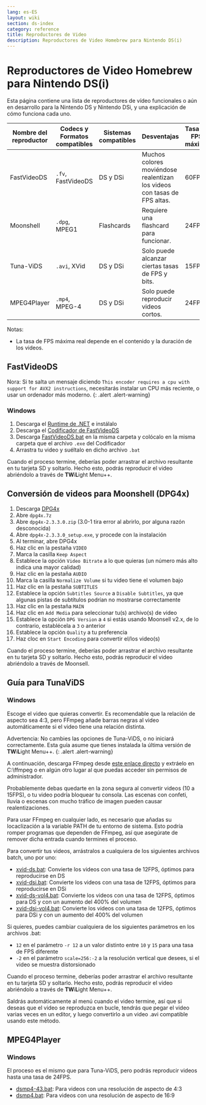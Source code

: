 ```yaml
---
lang: es-ES
layout: wiki
section: ds-index
category: reference
title: Reproductores de Video
description: Reproductores de Video Homebrew para Nintendo DS(i)
---
```


# Reproductores de Video Homebrew para Nintendo DS(i)
Esta página contiene una lista de reproductores de vídeo funcionales o aún en desarrollo para la Nintendo DS y Nintendo DSi, y una explicación de cómo funciona cada uno.

| Nombre del reproductor | Codecs y Formatos compatibles | Sistemas compatibles | Desventajas                                                              | Tasa de FPS máxima |
| ---------------------- | ----------------------------- | -------------------- | ------------------------------------------------------------------------ | ------------------ |
| FastVideoDS            | `.fv`, FastVideoDS            | DS y DSi             | Muchos colores moviéndose realentizan los videos con tasas de FPS altas. | 60FPS              |
| Moonshell              | `.dpg`, MPEG1                 | Flashcards           | Requiere una flashcard para funcionar.                                   | 24FPS              |
| Tuna-ViDS              | `.avi`, XVid                  | DS y DSi             | Solo puede alcanzar ciertas tasas de FPS y bits.                         | 15FPS              |
| MPEG4Player            | `.mp4`, MPEG-4                | DS y DSi             | Solo puede reproducir videos cortos.                                     | 24FPS              |

Notas:
- La tasa de FPS máxima real depende en el contenido y la duración de los videos.

## FastVideoDS

Nora: Si te salta un mensaje diciendo `This encoder requires a cpu with support for AVX2 instructions`, necesitarás instalar un CPU más reciente, o usar un ordenador más moderno.
{: .alert .alert-warning}

### Windows

1. Descarga el [Runtime de .NET](https://dotnet.microsoft.com/en-us/download/dotnet/thank-you/runtime-6.0.12-windows-x64-installer?cid=getdotnetcore) e instálalo
1. Descarga el [Codificador de FastVideoDS](https://mega.nz/file/mYwiBTZA#FX6k-9cclPig4_WutE9IueVR7NN0Kxl-mZvRXyhpQRg)
1. Descarga [FastVideoDS.bat](/assets/files/FastVideoDS.bat) en la misma carpeta y colócalo en la misma carpeta que el archivo `.exe` del Codificador
1. Arrastra tu video y suéltalo en dicho archivo `.bat`

Cuando el proceso termine, deberías poder arrastrar el archivo resultante en tu tarjeta SD y soltarlo. Hecho esto, podrás reproducir el video abriéndolo a través de **TW**i**L**ight Menu++.

## Conversión de videos para Moonshell (DPG4x)

1. Descarga [DPG4x](https://www.gamebrew.org/wiki/DPG4X)
1. Abre `dpg4x.7z`
1. Abre `dpg4x-2.3.3.0.zip` (3.0-1 tira error al abrirlo, por alguna razón desconocida)
1. Abre `dpg4x-2.3.3.0_setup.exe`, y procede con la instalación
1. Al terminar, abre DPG4x
1. Haz clic en la pestaña `VIDEO`
1. Marca la casilla `Keep Aspect`
1. Establece la opción `Video Bitrate` a lo que quieras (un número más alto indica una mayor calidad)
1. Haz clic en la pestaña `AUDIO`
1. Marca la casilla `Normalize Volume` si tu video tiene el volumen bajo
1. Haz clic en la pestaña `SUBTITLES`
1. Establece la opción `Subtitles Source` a `Disable Subtitles`, ya que algunas pistas de subtítulos podrían no mostrarse correctamente
1. Haz clic en la pestaña `MAIN`
1. Haz clic en `Add Media` para seleccionar tu(s) archivo(s) de video
1. Establece la opción `DPG Version` a `4` si estás usando Moonsell v2.x, de lo contrario, establécela a `3` o anterior
1. Establece la opción `Quality` a tu preferencia
1. Haz cloc en `Start Encoding` para convertir el/los video(s)

Cuando el proceso termine, deberías poder arrastrar el archivo resultante en tu tarjeta SD y soltarlo. Hecho esto, podrás reproducir el video abriéndolo a través de Moonsell.

## Guía para TunaViDS

### Windows
Escoge el video que quieras convertir. Es recomendable que la relación de aspecto sea 4:3, pero FFmpeg añade barras negras al video automáticamente si el video tiene una relación distinta.

Advertencia: No cambies las opciones de Tuna-ViDS, o no iniciará correctamente. Esta guía asume que tienes instalada la última versión de **TW**i**L**ight Menu++.
{: .alert .alert-warning}

A continuación, descarga FFmpeg desde [este enlace directo](https://www.gyan.dev/ffmpeg/builds/ffmpeg-git-essentials.7z) y extráelo en C:\ffmpeg o en algún otro lugar al que puedas acceder sin permisos de administrador.

Probablemente debas quedarte en la zona segura al convertir videos (10 a 15FPS), o tu video podría bloquear tu consola. Las escenas con confeti, lluvia o escenas con mucho tráfico de imagen pueden causar realentizaciones.

Para usar FFmpeg en cualquier lado, es necesario que añadas su locaclización a la variable PATH de tu entorno de sistema. Esto podría romper programas que dependen de FFmpeg, así que asegúrate de remover dicha entrada cuando termines el proceso.

Para convertir tus videos, arrástralos a cualquiera de los siguientes archivos batch, uno por uno:
- [xvid-ds.bat](/assets/files/xvid-ds.bat): Convierte los videos con una tasa de 12FPS, óptimos para reproducirse en DS
- [xvid-dsi.bat](/assets/files/xvid-dsi.bat): Convierte los videos con una tasa de 12FPS, óptimos para reproducirse en DSi
- [xvid-ds-vol4.bat](/assets/files/xvid-ds-vol4.bat): Convierte los videos con una tasa de 12FPS, óptimos para DS y con un aumento del 400% del volumen
- [xvid-dsi-vol4.bat](/assets/files/xvid-dsi-vol4.bat): Convierte los videos con una tasa de 12FPS, óptimos para DSi y con un aumento del 400% del volumen

Si quieres, puedes cambiar cualquiera de los siguientes parámetros en los archivos .bat:
- `12` en el parámetro `-r 12` a un valor distinto entre `10` y `15` para una tasa de FPS diferente
- `-2` en el parámetro `scale=256:-2` a la resolución vertical que desees, si el video se muestra distorsionado

Cuando el proceso termine, deberías poder arrastrar el archivo resultante en tu tarjeta SD y soltarlo. Hecho esto, podrás reproducir el video abriéndolo a través de **TW**i**L**ight Menu++.

Saldrás automáticamente al menú cuando el video termine, así que si deseas que el video se reproduzca en bucle, tendrás que pegar el video varias veces en un editor, y luego convertirlo a un video .avi compatible usando este método.

## MPEG4Player

### Windows

El proceso es el mismo que para Tuna-ViDS, pero podrás reproducir videos hasta una tasa de 24FPS.
- [dsmp4-43.bat](/assets/files/dsmp4.bat): Para videos con una resolución de aspecto de 4:3
- [dsmp4.bat](/assets/files/dsmp4.bat): Para videos con una resolución de aspecto de 16:9
